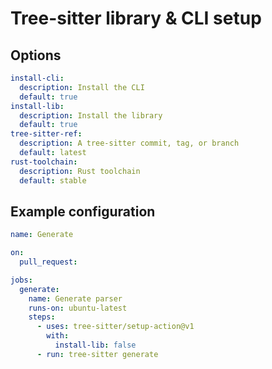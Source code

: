 # Tree-sitter library & CLI setup

## Options

```yaml
install-cli:
  description: Install the CLI
  default: true
install-lib:
  description: Install the library
  default: true
tree-sitter-ref:
  description: A tree-sitter commit, tag, or branch
  default: latest
rust-toolchain:
  description: Rust toolchain
  default: stable
```

## Example configuration

```yaml
name: Generate

on:
  pull_request:

jobs:
  generate:
    name: Generate parser
    runs-on: ubuntu-latest
    steps:
      - uses: tree-sitter/setup-action@v1
        with:
          install-lib: false
      - run: tree-sitter generate
```

